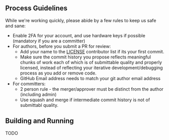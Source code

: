 ## Process Guidelines

While we're working quickly, please abide by a few rules to keep us safe and sane:
* Enable 2FA for your account, and use hardware keys if possible (mandatory if you are a committer)
* For authors, before you submit a PR for review:
  * Add your name to the [LICENSE](LICENSE) contributor list if its your first commit.
  * Make sure the commit history you propose reflects meaningful chunks of work each of which is of submittable quality and properly licensed, instead of reflecting your iterative development/debugging process as you add or remove code.
  * GitHub Email address needs to match your git author email address
* For committers:
  * 2 person rule - the merger/approver must be distinct from the author (including admin)
  * Use squash and merge if intermediate commit history is not of submittabl quality.

## Building and Running

TODO

